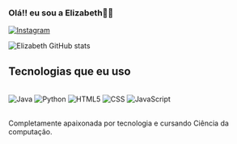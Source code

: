 ### Olá!! eu sou a Elizabeth🤘😊

[![Instagram](https://img.shields.io/badge/Instagram-E4405F?style=for-the-badge&logo=instagram&logoColor=white)](https://www.instagram.com/bett_y.png/)

![Elizabeth GitHub stats](https://github-readme-stats.vercel.app/api?username=ElizzInBits&show_icons=true&theme=tokyonight)

## Tecnologias que eu uso 

<div style="display: inline_block"><br/>
    <img aling="center" alt="Java" src="https://img.shields.io/badge/Java-ED8B00?style=for-the-badge&logo=openjdk&logoColor=white"/>
    <img aling="center" alt="Python" src="https://img.shields.io/badge/Python-14354C?style=for-the-badge&logo=python&logoColor=white"/>
    <img aling="center" alt="HTML5" src="https://img.shields.io/badge/HTML5-E34F26?style=for-the-badge&logo=html5&logoColor=white"/>
    <img aling="center" alt="CSS" src="https://img.shields.io/badge/CSS3-1572B6?style=for-the-badge&logo=css3&logoColor=white"/>
    <img aling="center" alt="JavaScript" src="https://img.shields.io/badge/JavaScript-F7DF1E?style=for-the-badge&logo=javascript&logoColor=black"/>


</div><br/>

Completamente apaixonada por tecnologia e cursando Ciência da computação.
